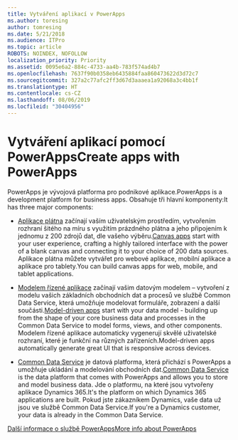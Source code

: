 ```yaml
---
title: Vytváření aplikací v PowerApps
ms.author: toresing
author: tomresing
ms.date: 5/21/2018
ms.audience: ITPro
ms.topic: article
ROBOTS: NOINDEX, NOFOLLOW
localization_priority: Priority
ms.assetid: 0095e6a2-884c-4733-aa4b-783f574ad4b7
ms.openlocfilehash: 7637f90b0358eb6435884faa860473622d3d72c7
ms.sourcegitcommit: 327a2c77afc2ff3d67d3aaaea1a92068a3c4bb1f
ms.translationtype: HT
ms.contentlocale: cs-CZ
ms.lasthandoff: 08/06/2019
ms.locfileid: "30404956"
---
```

# <a name="create-apps-with-powerapps"></a><span data-ttu-id="2e8e0-102">Vytváření aplikací pomocí PowerApps</span><span class="sxs-lookup"><span data-stu-id="2e8e0-102">Create apps with PowerApps</span></span>

<span data-ttu-id="2e8e0-103">PowerApps je vývojová platforma pro podnikové aplikace.</span><span class="sxs-lookup"><span data-stu-id="2e8e0-103">PowerApps is a development platform for business apps.</span></span> <span data-ttu-id="2e8e0-104">Obsahuje tři hlavní komponenty:</span><span class="sxs-lookup"><span data-stu-id="2e8e0-104">It has three major components:</span></span> 
  
- <span data-ttu-id="2e8e0-105">[Aplikace plátna](https://go.microsoft.com/fwlink/?linkid=874495) začínají vaším uživatelským prostředím, vytvořením rozhraní šitého na míru s využitím prázdného plátna a jeho připojením k jednomu z 200 zdrojů dat, dle vašeho výběru.</span><span class="sxs-lookup"><span data-stu-id="2e8e0-105">[Canvas apps](https://go.microsoft.com/fwlink/?linkid=874495) start with your user experience, crafting a highly tailored interface with the power of a blank canvas and connecting it to your choice of 200 data sources.</span></span> <span data-ttu-id="2e8e0-106">Aplikace plátna můžete vytvářet pro webové aplikace, mobilní aplikace a aplikace pro tablety.</span><span class="sxs-lookup"><span data-stu-id="2e8e0-106">You can build canvas apps for web, mobile, and tablet applications.</span></span> 
    
- <span data-ttu-id="2e8e0-107">[Modelem řízené aplikace](https://go.microsoft.com/fwlink/?linkid=874496) začínají vašim datovým modelem – vytvoření z modelu vašich základních obchodních dat a procesů ve službě Common Data Service, která umožňuje modelovat formuláře, zobrazení a další součásti.</span><span class="sxs-lookup"><span data-stu-id="2e8e0-107">[Model-driven apps](https://go.microsoft.com/fwlink/?linkid=874496) start with your data model - building up from the shape of your core business data and processes in the Common Data Service to model forms, views, and other components.</span></span> <span data-ttu-id="2e8e0-108">Modelem řízené aplikace automaticky vygenerují skvělé uživatelské rozhraní, které je funkční na různých zařízeních.</span><span class="sxs-lookup"><span data-stu-id="2e8e0-108">Model-driven apps automatically generate great UI that is responsive across devices.</span></span> 
    
- <span data-ttu-id="2e8e0-109">[Common Data Service](https://go.microsoft.com/fwlink/?linkid=874497) je datová platforma, která přichází s PowerApps a umožňuje ukládání a modelování obchodních dat.</span><span class="sxs-lookup"><span data-stu-id="2e8e0-109">[Common Data Service](https://go.microsoft.com/fwlink/?linkid=874497) is the data platform that comes with PowerApps and allows you to store and model business data.</span></span> <span data-ttu-id="2e8e0-110">Jde o platformu, na které jsou vytvořeny aplikace Dynamics 365.</span><span class="sxs-lookup"><span data-stu-id="2e8e0-110">It's the platform on which Dynamics 365 applications are built.</span></span> <span data-ttu-id="2e8e0-111">Pokud jste zákazníkem Dynamics, vaše data už jsou ve službě Common Data Service.</span><span class="sxs-lookup"><span data-stu-id="2e8e0-111">If you're a Dynamics customer, your data is already in the Common Data Service.</span></span> 
    
[<span data-ttu-id="2e8e0-112">Další informace o službě PowerApps</span><span class="sxs-lookup"><span data-stu-id="2e8e0-112">More info about PowerApps</span></span>](https://go.microsoft.com/fwlink/?linkid=874498)
  


